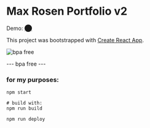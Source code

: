 # Max Rosen Portfolio v2

Demo: [⬤](https://sucrete.github.io/imax/)

This project was bootstrapped with [Create React App](https://github.com/facebook/create-react-app).

![bpa free](https://66.media.tumblr.com/b932daf86f29f12926140d3e52ab174f/tumblr_n0x97cjXvc1trrgzfo1_250.gif "bpa free")

--- bpa free ---

### for my purposes:

```
npm start

# build with:
npm run build

npm run deploy
```
